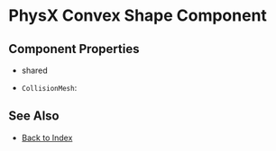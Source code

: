 # PhysX Convex Shape Component

<!-- PAGE IS TODO -->

## Component Properties

* shared

* `CollisionMesh`:

## See Also

* [Back to Index](../../index.md)
